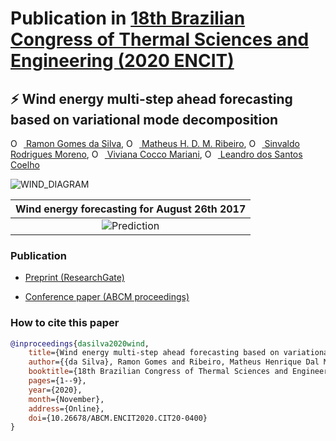 # Publication in [18th Brazilian Congress of Thermal Sciences and Engineering (2020 ENCIT)](https://eventos.abcm.org.br/encit2020/)

## :zap: Wind energy multi-step ahead forecasting based on variational mode decomposition
[<img src="https://orcid.org/sites/default/files/images/orcid_16x16.png" style="width:1em;margin-right:.5em;" alt="ORCID iD icon"></img> Ramon Gomes da Silva](https://orcid.org/0000-0001-8580-7695), [<img src="https://orcid.org/sites/default/files/images/orcid_16x16.png" style="width:1em;margin-right:.5em;" alt="ORCID iD icon"></img> Matheus H. D. M. Ribeiro](https://orcid.org/0000-0001-7387-9077), [<img src="https://orcid.org/sites/default/files/images/orcid_16x16.png" style="width:1em;margin-right:.5em;" alt="ORCID iD icon"></img> Sinvaldo Rodrigues Moreno](https://orcid.org/0000-0001-6565-9605), [<img src="https://orcid.org/sites/default/files/images/orcid_16x16.png" style="width:1em;margin-right:.5em;" alt="ORCID iD icon"></img> Viviana Cocco Mariani](https://orcid.org/0000-0003-2490-4568), [<img src="https://orcid.org/sites/default/files/images/orcid_16x16.png" style="width:1em;margin-right:.5em;" alt="ORCID iD icon"></img> Leandro dos Santos Coelho](https://orcid.org/0000-0001-5728-943X)

![WIND_DIAGRAM](https://user-images.githubusercontent.com/47225177/88209240-cb500a80-cc28-11ea-8cb4-21cc814d8c04.PNG)

| **Wind energy forecasting for August 26th 2017** |
|:----:|
|![Prediction](https://user-images.githubusercontent.com/47225177/88209908-c049aa00-cc29-11ea-984a-83dace378d94.png)|

### Publication
- [Preprint (ResearchGate)](https://www.researchgate.net/publication/345943035_Wind_energy_multi-step_ahead_forecasting_based_on_variational_mode_decomposition)

- [Conference paper (ABCM proceedings)](https://doi.org/10.26678/ABCM.ENCIT2020.CIT20-0400)

### How to cite this paper
```bibtex
@inproceedings{dasilva2020wind,
	title={Wind energy multi-step ahead forecasting based on variational mode decomposition},
	author={{da Silva}, Ramon Gomes and Ribeiro, Matheus Henrique Dal Molin and Moreno, Sinvaldo Rodrigues and Mariani, Viviana Cocco and Coelho, Leandro Santos},
	booktitle={18th Brazilian Congress of Thermal Sciences and Engineering (ENCIT)},
	pages={1--9},
	year={2020},
	month={November},
	address={Online},
	doi={10.26678/ABCM.ENCIT2020.CIT20-0400}
}
```
